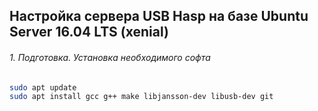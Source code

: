 ## Настройка сервера USB Hasp на базе Ubuntu Server 16.04 LTS (xenial)

###### 1. Подготовка. Установка необходимого софта

```bash
sudo apt update
sudo apt install gcc g++ make libjansson-dev libusb-dev git
```
